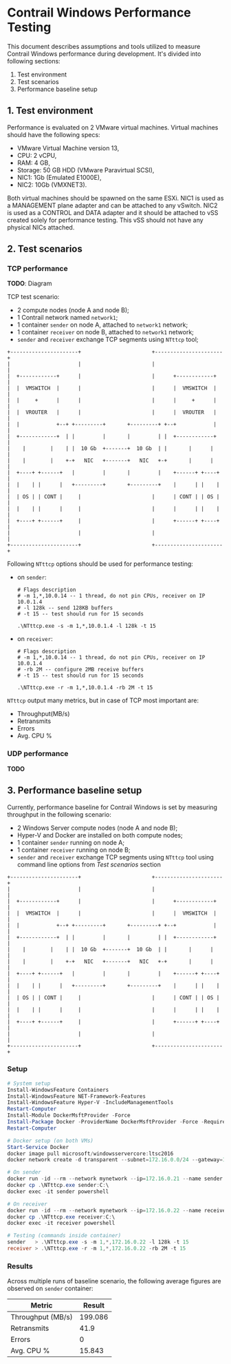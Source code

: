 Contrail Windows Performance Testing
====================================

This document describes assumptions and tools utilized to measure Contrail Windows performance during development.
It's divided into following sections:

1. Test environment
2. Test scenarios
3. Performance baseline setup


## 1. Test environment

Performance is evaluated on 2 VMware virtual machines.
Virtual machines should have the following specs:

- VMware Virtual Machine version 13,
- CPU: 2 vCPU,
- RAM: 4 GB,
- Storage: 50 GB HDD (VMware Paravirtual SCSI),
- NIC1: 1Gb (Emulated E1000E),
- NIC2: 10Gb (VMXNET3).

Both virtual machines should be spawned on the same ESXi.
NIC1 is used as a MANAGEMENT plane adapter and can be attached to any vSwitch.
NIC2 is used as a CONTROL and DATA adapter and it should be attached to vSS created solely
for performance testing.
This vSS should not have any physical NICs attached.


## 2. Test scenarios

### TCP performance

**TODO**: Diagram

TCP test scenario:

- 2 compute nodes (node A and node B);
- 1 Contrail network named `network1`;
- 1 container `sender` on node A, attached to `network1` network;
- 1 container `receiver` on node B, attached to `network1` network;
- `sender` and `receiver` exchange TCP segments using `NTttcp` tool;

```
+----------------------+                       +----------------------+
|                      |                       |                      |
|  +------------+      |                       |      +------------+  |
|  |  VMSWITCH  |      |                       |      |  VMSWITCH  |  |
|  |     +      |      |                       |      |     +      |  |
|  |  VROUTER   |      |                       |      |  VROUTER   |  |
|  |            +--+ +---------+       +---------+ +--+            |  |
|  +------------+  | |         |       |         | |  +------------+  |
|    |        |    | |  10 Gb  +-------+  10 Gb  | |       |      |   |
|    |        |    +-+   NIC   +-------+   NIC   +-+       |      |   |
|  +----+ +------+   |         |       |         |    +------+ +----+ |
|  |    | |      |   +---------+       +---------+    |      | |    | |
|  | OS | | CONT |     |                       |      | CONT | | OS | |
|  |    | |      |     |                       |      |      | |    | |
|  +----+ +------+     |                       |      +------+ +----+ |
|                      |                       |                      |
+----------------------+                       +----------------------+
```

Following `NTttcp` options should be used for performance testing:

- on `sender`:

    ```
    # Flags description
    # -m 1,*,10.0.14 -- 1 thread, do not pin CPUs, receiver on IP 10.0.1.4
    # -l 128k -- send 128KB buffers
    # -t 15 -- test should run for 15 seconds

    .\NTttcp.exe -s -m 1,*,10.0.1.4 -l 128k -t 15
    ```

- on `receiver`:

    ```
    # Flags description
    # -m 1,*,10.0.14 -- 1 thread, do not pin CPUs, receiver on IP 10.0.1.4
    # -rb 2M -- configure 2MB receive buffers
    # -t 15 -- test should run for 15 seconds

    .\NTttcp.exe -r -m 1,*,10.0.1.4 -rb 2M -t 15
    ```

`NTttcp` output many metrics, but in case of TCP most important are:

- Throughput(MB/s)
- Retransmits
- Errors
- Avg. CPU %


### UDP performance

**TODO**


## 3. Performance baseline setup

Currently, performance baseline for Contrail Windows is set by measuring throughput in the following scenario:

- 2 Windows Server compute nodes (node A and node B);
- Hyper-V and Docker are installed on both compute nodes;
- 1 container `sender` running on node A;
- 1 container `receiver` running on node B;
- `sender` and `receiver` exchange TCP segments using `NTttcp` tool using command line options from _Test scenarios_ section


```
+----------------------+                       +----------------------+
|                      |                       |                      |
|  +------------+      |                       |      +------------+  |
|  |  VMSWITCH  |      |                       |      |  VMSWITCH  |  |
|  |            +--+ +---------+       +---------+ +--+            |  |
|  +------------+  | |         |       |         | |  +------------+  |
|    |        |    | |  10 Gb  +-------+  10 Gb  | |       |      |   |
|    |        |    +-+   NIC   +-------+   NIC   +-+       |      |   |
|  +----+ +------+   |         |       |         |    +------+ +----+ |
|  |    | |      |   +---------+       +---------+    |      | |    | |
|  | OS | | CONT |     |                       |      | CONT | | OS | |
|  |    | |      |     |                       |      |      | |    | |
|  +----+ +------+     |                       |      +------+ +----+ |
|                      |                       |                      |
+----------------------+                       +----------------------+
```

### Setup

```powershell
# System setup
Install-WindowsFeature Containers
Install-WindowsFeature NET-Framework-Features
Install-WindowsFeature Hyper-V -IncludeManagementTools
Restart-Computer
Install-Module DockerMsftProvider -Force
Install-Package Docker -ProviderName DockerMsftProvider -Force -RequiredVersion 17.06.2-ee-16
Restart-Computer

# Docker setup (on both VMs)
Start-Service Docker
docker image pull microsoft/windowsservercore:ltsc2016
docker network create -d transparent --subnet=172.16.0.0/24 --gateway=172.16.0.254 -o com.docker.network.windowsshim.interface="Ethernet1" mynetwork

# On sender
docker run -id --rm --network mynetwork --ip=172.16.0.21 --name sender microsoft/windowsservercore:ltsc2016 powershell
docker cp .\NTttcp.exe sender:C:\
docker exec -it sender powershell

# On receiver
docker run -id --rm --network mynetwork --ip=172.16.0.22 --name receiver microsoft/windowsservercore:ltsc2016 powershell
docker cp .\NTttcp.exe receiver:C:\
docker exec -it receiver powershell

# Testing (commands inside container)
sender   > .\NTttcp.exe -s -m 1,*,172.16.0.22 -l 128k -t 15
receiver > .\NTttcp.exe -r -m 1,*,172.16.0.22 -rb 2M -t 15
```


### Results

Across multiple runs of baseline scenario, the following average figures are observed on `sender` container:

| Metric | Result |
|---|---|
| Throughput (MB/s) | 199.086 |
| Retransmits | 41.9 |
| Errors | 0 |
| Avg. CPU % | 15.843 |
